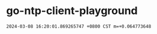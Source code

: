 go-ntp-client-playground
========================
```bash
2024-03-08 16:20:01.869265747 +0800 CST m=+0.064773648
```